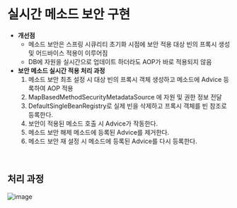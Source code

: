 # 실시간 메소드 보안 구현

* **개선점**
  * 메소드 보안은 스프링 시큐리티 초기화 시점에 보안 적용 대상 빈의 프록시 생성 및 어드바이스 적용이 이루어짐
  * DB에 자원을 실시간으로 업데이트 하더라도 AOP가 바로 적용되지 않음
* **보안 메소드 실시간 적용 처리 과정**
  1. 메소드 보안 최초 설정 시 대상 빈의 프록시 객체 생성하고 메소드에 Advice 등록하여 AOP 적용
  2. MapBasedMethodSecurityMetadataSource 에 자원 및 권한 정보 전달
  3. DefaultSingleBeanRegistry로 실제 빈을 삭제하고 프록시 객체를 빈 참조로 등록한다.
  4. 보안이 적용된 메소드 호출 시 Advice가 작동한다.
  5. 메소드 보안 해제 메소드에 등록된 Advice를 제거한다.
  6. 메소드 보안 재 설정 시 메소드에 등록된 Advice를 다시 등록한다.

<br>

## 처리 과정

![image](https://user-images.githubusercontent.com/43431081/90455390-ebdc8900-e130-11ea-9384-22c034af076e.png)